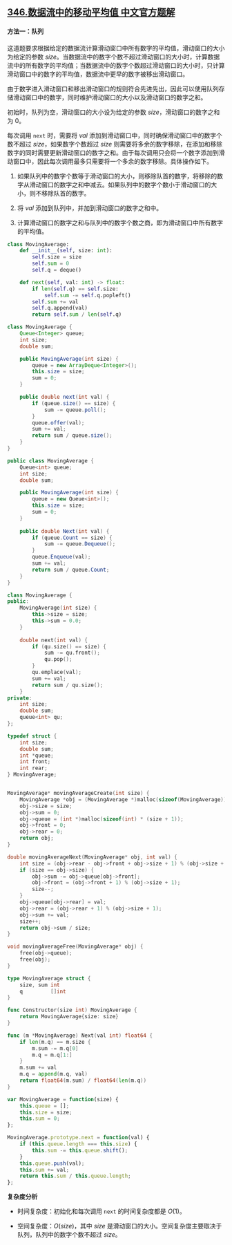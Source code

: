 ## [346.数据流中的移动平均值 中文官方题解](https://leetcode.cn/problems/moving-average-from-data-stream/solutions/100000/shu-ju-liu-zhong-de-yi-dong-ping-jun-zhi-7oqj)

#### 方法一：队列

这道题要求根据给定的数据流计算滑动窗口中所有数字的平均值，滑动窗口的大小为给定的参数 $\textit{size}$。当数据流中的数字个数不超过滑动窗口的大小时，计算数据流中的所有数字的平均值；当数据流中的数字个数超过滑动窗口的大小时，只计算滑动窗口中的数字的平均值，数据流中更早的数字被移出滑动窗口。

由于数字进入滑动窗口和移出滑动窗口的规则符合先进先出，因此可以使用队列存储滑动窗口中的数字，同时维护滑动窗口的大小以及滑动窗口的数字之和。

初始时，队列为空，滑动窗口的大小设为给定的参数 $\textit{size}$，滑动窗口的数字之和为 $0$。

每次调用 $\texttt{next}$ 时，需要将 $\textit{val}$ 添加到滑动窗口中，同时确保滑动窗口中的数字个数不超过 $\textit{size}$，如果数字个数超过 $\textit{size}$ 则需要将多余的数字移除，在添加和移除数字的同时需要更新滑动窗口的数字之和。由于每次调用只会将一个数字添加到滑动窗口中，因此每次调用最多只需要将一个多余的数字移除。具体操作如下。

1. 如果队列中的数字个数等于滑动窗口的大小，则移除队首的数字，将移除的数字从滑动窗口的数字之和中减去。如果队列中的数字个数小于滑动窗口的大小，则不移除队首的数字。

2. 将 $\textit{val}$ 添加到队列中，并加到滑动窗口的数字之和中。

3. 计算滑动窗口的数字之和与队列中的数字个数之商，即为滑动窗口中所有数字的平均值。

```Python [sol1-Python3]
class MovingAverage:
    def __init__(self, size: int):
        self.size = size
        self.sum = 0
        self.q = deque()

    def next(self, val: int) -> float:
        if len(self.q) == self.size:
            self.sum -= self.q.popleft()
        self.sum += val
        self.q.append(val)
        return self.sum / len(self.q)
```

```Java [sol1-Java]
class MovingAverage {
    Queue<Integer> queue;
    int size;
    double sum;

    public MovingAverage(int size) {
        queue = new ArrayDeque<Integer>();
        this.size = size;
        sum = 0;
    }

    public double next(int val) {
        if (queue.size() == size) {
            sum -= queue.poll();
        }
        queue.offer(val);
        sum += val;
        return sum / queue.size();
    }
}
```

```C# [sol1-C#]
public class MovingAverage {
    Queue<int> queue;
    int size;
    double sum;

    public MovingAverage(int size) {
        queue = new Queue<int>();
        this.size = size;
        sum = 0;
    }
    
    public double Next(int val) {
        if (queue.Count == size) {
            sum -= queue.Dequeue();
        }
        queue.Enqueue(val);
        sum += val;
        return sum / queue.Count;
    }
}
```

```C++ [sol1-C++]
class MovingAverage {
public:
    MovingAverage(int size) {
        this->size = size;
        this->sum = 0.0;
    }
    
    double next(int val) {
        if (qu.size() == size) {
            sum -= qu.front();
            qu.pop();
        }
        qu.emplace(val);
        sum += val;
        return sum / qu.size();
    }
private:
    int size;
    double sum;
    queue<int> qu;
};
```

```C [sol1-C]
typedef struct {
    int size;
    double sum;
    int *queue;
    int front;
    int rear;
} MovingAverage;


MovingAverage* movingAverageCreate(int size) {
    MovingAverage *obj = (MovingAverage *)malloc(sizeof(MovingAverage));
    obj->size = size;
    obj->sum = 0;
    obj->queue = (int *)malloc(sizeof(int) * (size + 1));
    obj->front = 0;
    obj->rear = 0;
    return obj;
}

double movingAverageNext(MovingAverage* obj, int val) {
    int size = (obj->rear - obj->front + obj->size + 1) % (obj->size + 1);
    if (size == obj->size) {
        obj->sum -= obj->queue[obj->front];
        obj->front = (obj->front + 1) % (obj->size + 1);
        size--;
    }
    obj->queue[obj->rear] = val;
    obj->rear = (obj->rear + 1) % (obj->size + 1);
    obj->sum += val;
    size++;
    return obj->sum / size;
}

void movingAverageFree(MovingAverage* obj) {
    free(obj->queue);
    free(obj);
}
```

```go [sol1-Golang]
type MovingAverage struct {
    size, sum int
    q         []int
}

func Constructor(size int) MovingAverage {
    return MovingAverage{size: size}
}

func (m *MovingAverage) Next(val int) float64 {
    if len(m.q) == m.size {
        m.sum -= m.q[0]
        m.q = m.q[1:]
    }
    m.sum += val
    m.q = append(m.q, val)
    return float64(m.sum) / float64(len(m.q))
}
```

```JavaScript [sol1-JavaScript]
var MovingAverage = function(size) {
    this.queue = [];
    this.size = size;
    this.sum = 0;
};

MovingAverage.prototype.next = function(val) {
    if (this.queue.length === this.size) {
        this.sum -= this.queue.shift();
    }
    this.queue.push(val);
    this.sum += val;
    return this.sum / this.queue.length;
};
```

**复杂度分析**

- 时间复杂度：初始化和每次调用 $\texttt{next}$ 的时间复杂度都是 $O(1)$。

- 空间复杂度：$O(\textit{size})$，其中 $\textit{size}$ 是滑动窗口的大小。空间复杂度主要取决于队列，队列中的数字个数不超过 $\textit{size}$。